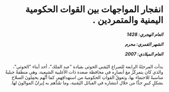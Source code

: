 <h1 dir="rtl">انفجار المواجهات بين القوات الحكومية اليمنية والمتمردين .</h1>

<h5 dir="rtl">العام الهجري:  1428

الشهر القمري: محرم

العام الميلادي: 2007</h5>

<p dir="rtl">بدأت المرحلةُ الرابعة للصراعِ اليَمَني الحوثي بقيادة "عبد الملك"، أحد أبناء "الحوثي"، والذي كان يتمركَزُ معَ أنصارِه في محافظة صعدة ذات الأغلبية الشيعية، وهي منطقةٌ جبليةٌ مناسبةٌ للاحتماء بها، وتعوقُ القواتِ الحكوميةَ من استهدافِهم، كما أنَّهم يحمِلونَ السلاحَ بشكلٍ كبيرٍ جدًّا من خلال انتشاره في القبائل اليَمَنية، وما تمُدُّهم به إيرانُ الموالونَ لها.</p></br>
